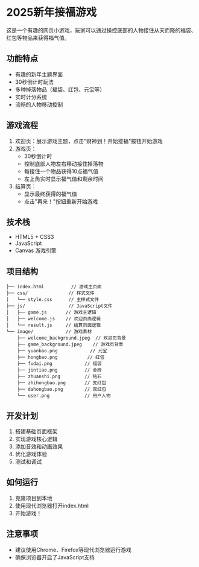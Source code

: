 # 2025新年接福游戏

这是一个有趣的网页小游戏，玩家可以通过操控底部的人物接住从天而降的福袋、红包等物品来获得福气值。

## 功能特点

- 有趣的新年主题界面
- 30秒倒计时玩法
- 多种掉落物品（福袋、红包、元宝等）
- 实时计分系统
- 流畅的人物移动控制

## 游戏流程

1. 欢迎页：展示游戏主题，点击"财神到！开始接福"按钮开始游戏
2. 游戏页：
   - 30秒倒计时
   - 控制底部人物左右移动接住掉落物
   - 每接住一个物品获得10点福气值
   - 左上角实时显示福气值和剩余时间
3. 结算页：
   - 显示最终获得的福气值
   - 点击"再来！"按钮重新开始游戏

## 技术栈

- HTML5 + CSS3
- JavaScript
- Canvas 游戏引擎

## 项目结构

```
├── index.html          // 游戏主页面
├── css/               // 样式文件
│   └── style.css      // 主样式文件
├── js/                // JavaScript文件
│   ├── game.js       // 游戏主逻辑
│   ├── welcome.js    // 欢迎页面逻辑
│   └── result.js     // 结算页面逻辑
└── image/            // 游戏素材
    ├── welcome_background.jpeg  // 欢迎页背景
    ├── game_background.jpeg    // 游戏页背景
    ├── yuanbao.png            // 元宝
    ├── hongbao.png           // 红包
    ├── fudai.png            // 福袋
    ├── jintiao.png          // 金砖
    ├── zhuanshi.png         // 钻石
    ├── zhihongbao.png       // 支红包
    ├── dahongbao.png        // 双红包
    └── user.png             // 用户人物
```

## 开发计划

1. 搭建基础页面框架
2. 实现游戏核心逻辑
3. 添加音效和动画效果
4. 优化游戏体验
5. 测试和调试

## 如何运行

1. 克隆项目到本地
2. 使用现代浏览器打开index.html
3. 开始游戏！

## 注意事项

- 建议使用Chrome、Firefox等现代浏览器运行游戏
- 确保浏览器开启了JavaScript支持 